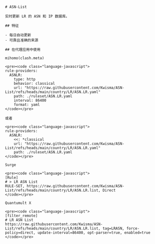 
    # ASN-List
    
    实时更新 LR 的 ASN 和 IP 数据库。
    
    ## 特征
    
    - 每日自动更新
    - 可靠且准确的来源
    
    ## 在代理应用中使用
    
    mihomo(clash.meta)
   
    <pre><code class="language-javascript">
    rule-providers:
      ASNLR:
        type: http
        behavior: classical
        url: "https://raw.githubusercontent.com/Kwisma/ASN-List/refs/heads/main/country/LR/ASN.LR.yaml"
        path: ./ruleset/ASN.LR.yaml
        interval: 86400
        format: yaml
    </code></pre>

    或者

    <pre><code class="language-javascript">
    rule-providers:
      ASNLR:
        <<: *classical
        url: "https://raw.githubusercontent.com/Kwisma/ASN-List/refs/heads/main/country/LR/ASN.LR.yaml"
        path: ./ruleset/ASN.LR.yaml
    </code></pre>
    
    Surge
    
    <pre><code class="language-javascript">
    [Rule]
    # > LR ASN List
    RULE-SET, https://raw.githubusercontent.com/Kwisma/ASN-List/refs/heads/main/country/LR/ASN.LR.list, Direct
    </code></pre>
    
    Quantumult X
    
    <pre><code class="language-javascript">
    [filter_remote]
    # LR ASN List
    https://raw.githubusercontent.com/Kwisma/ASN-List/refs/heads/main/country/LR/ASN.LR.list, tag=LRASN, force-policy=direct, update-interval=86400, opt-parser=true, enabled=true
    </code></pre>
    